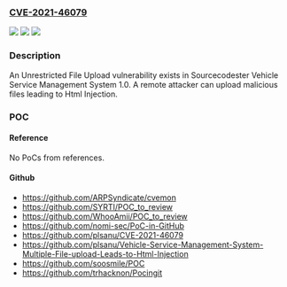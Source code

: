 ### [CVE-2021-46079](https://cve.mitre.org/cgi-bin/cvename.cgi?name=CVE-2021-46079)
![](https://img.shields.io/static/v1?label=Product&message=n%2Fa&color=blue)
![](https://img.shields.io/static/v1?label=Version&message=n%2Fa&color=blue)
![](https://img.shields.io/static/v1?label=Vulnerability&message=n%2Fa&color=brighgreen)

### Description

An Unrestricted File Upload vulnerability exists in Sourcecodester Vehicle Service Management System 1.0. A remote attacker can upload malicious files leading to Html Injection.

### POC

#### Reference
No PoCs from references.

#### Github
- https://github.com/ARPSyndicate/cvemon
- https://github.com/SYRTI/POC_to_review
- https://github.com/WhooAmii/POC_to_review
- https://github.com/nomi-sec/PoC-in-GitHub
- https://github.com/plsanu/CVE-2021-46079
- https://github.com/plsanu/Vehicle-Service-Management-System-Multiple-File-upload-Leads-to-Html-Injection
- https://github.com/soosmile/POC
- https://github.com/trhacknon/Pocingit

